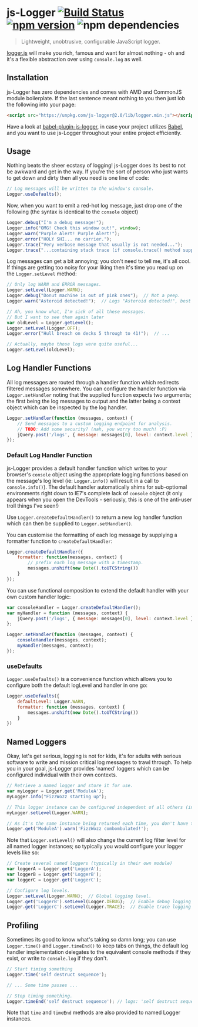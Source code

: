 # js-Logger [![Build Status](https://travis-ci.org/jonnyreeves/js-logger.svg?branch=master)](https://travis-ci.org/jonnyreeves/js-logger) [![npm version](https://badge.fury.io/js/js-logger.svg)](http://badge.fury.io/js/js-logger) ![npm dependencies](https://david-dm.org/jonnyreeves/js-logger.png)

> Lightweight, unobtrusive, configurable JavaScript logger.

[logger.js](https://github.com/jonnyreeves/js-logger/blob/master/src/logger.js) will make you rich, famous and want for almost nothing - oh and it's a flexible abstraction over using `console.log` as well.

## Installation
js-Logger has zero dependencies and comes with AMD and CommonJS module boilerplate.  If the last sentence meant nothing to you then just lob the following into your page:

```html
<script src="https://unpkg.com/js-logger@2.0/lib/logger.min.js"></script>
```

Have a look at [babel-plugin-js-logger](https://github.com/core-process/babel-plugin-js-logger), in case your project utilizes [Babel](https://babeljs.io/), and you want to use js-Logger throughout your entire project efficiently.

## Usage
Nothing beats the sheer ecstasy of logging!  js-Logger does its best to not be awkward and get in the way.  If you're the sort of person who just wants to get down and dirty then all you need is one line of code:

```js
// Log messages will be written to the window's console.
Logger.useDefaults();
```

Now, when you want to emit a red-hot log message, just drop one of the following (the syntax is identical to the `console` object)

```js
Logger.debug("I'm a debug message!");
Logger.info("OMG! Check this window out!", window);
Logger.warn("Purple Alert! Purple Alert!");
Logger.error("HOLY SHI... no carrier.");
Logger.trace("Very verbose message that usually is not needed...");
Logger.trace("...containing stack trace (if console.trace() method supports it)");
```

Log messages can get a bit annoying; you don't need to tell me, it's all cool.  If things are getting too noisy for your liking then it's time you read up on the `Logger.setLevel` method:

```js
// Only log WARN and ERROR messages.
Logger.setLevel(Logger.WARN);
Logger.debug("Donut machine is out of pink ones");  // Not a peep.
Logger.warn("Asteroid detected!");  // Logs "Asteroid detected!", best do something about that!

// Ah, you know what, I'm sick of all these messages.
// But I want to see them again later
var oldLevel = Logger.getLevel();
Logger.setLevel(Logger.OFF);
Logger.error("Hull breach on decks 5 through to 41!");  // ...

// Actually, maybe those logs were quite useful...
Logger.setLevel(oldLevel);

```

## Log Handler Functions
All log messages are routed through a handler function which redirects filtered messages somewhere.  You can configure the handler function via `Logger.setHandler` noting that the supplied function expects two arguments; the first being the log messages to output and the latter being a context object which can be inspected by the log handler.

```js
Logger.setHandler(function (messages, context) {
	// Send messages to a custom logging endpoint for analysis.
	// TODO: Add some security? (nah, you worry too much! :P)
	jQuery.post('/logs', { message: messages[0], level: context.level });
});
```

### Default Log Handler Function
js-Logger provides a default handler function which writes to your browser's `console` object using the appropriate logging functions based on the message's log level (ie: `Logger.info()` will result in a call to `console.info()`).  The default handler automatically shims for sub-optiomal environments right down to IE7's complete lack of `console` object (it only appears when you open the DevTools - seriously, this is one of the anti-user troll things I've seen!)

Use `Logger.createDefaultHandler()` to return a new log handler function which can then be supplied to `Logger.setHandler()`.

You can customise the formatting of each log message by supplying a formatter function to `createDefaultHandler`:

```js
Logger.createDefaultHandler({
	formatter: function(messages, context) {
		// prefix each log message with a timestamp.
		messages.unshift(new Date().toUTCString())
	}
});
```

You can use functional composition to extend the default handler with your own custom handler logic:

```js
var consoleHandler = Logger.createDefaultHandler();
var myHandler = function (messages, context) {
	jQuery.post('/logs', { message: messages[0], level: context.level });
};

Logger.setHandler(function (messages, context) {
	consoleHandler(messages, context);
	myHandler(messages, context);
});

```

### useDefaults
`Logger.useDefaults()` is a convenience function which allows you to configure both the default logLevel and handler in one go:

```js
Logger.useDefaults({
	defaultLevel: Logger.WARN,
	formatter: function (messages, context) {
		messages.unshift(new Date().toUTCString())
	}
})
```

## Named Loggers
Okay, let's get serious, logging is not for kids, it's for adults with serious software to write and mission critical log messages to trawl through.  To help you in your goal, js-Logger provides 'named' loggers which can be configured individual with their own contexts.

```js
// Retrieve a named logger and store it for use.
var myLogger = Logger.get('ModuleA');
myLogger.info("FizzWozz starting up");

// This logger instance can be configured independent of all others (including the global one).
myLogger.setLevel(Logger.WARN);

// As it's the same instance being returned each time, you don't have to store a reference:
Logger.get('ModuleA').warn('FizzWozz combombulated!');
```

Note that `Logger.setLevel()` will also change the current log filter level for all named logger instances; so typically you would configure your logger levels like so:

```js
// Create several named loggers (typically in their own module)
var loggerA = Logger.get('LoggerA');
var loggerB = Logger.get('LoggerB');
var loggerC = Logger.get('LoggerC');

// Configure log levels.
Logger.setLevel(Logger.WARN);  // Global logging level.
Logger.get('LoggerB').setLevel(Logger.DEBUG);  // Enable debug logging for LoggerB
Logger.get('LoggerC').setLevel(Logger.TRACE);  // Enable trace logging for LoggerC
```

## Profiling
Sometimes its good to know what's taking so damn long; you can use `Logger.time()` and `Logger.timeEnd()` to keep tabs on things, the default log handler implementation delegates to the equivalent console methods if they exist, or write to `console.log` if they don't.

```js
// Start timing something
Logger.time('self destruct sequence');

// ... Some time passes ...

// Stop timing something.
Logger.timeEnd('self destruct sequence'); // logs: 'self destruct sequence: 1022ms'.
```

Note that `time` and `timeEnd` methods are also provided to named Logger instances.
